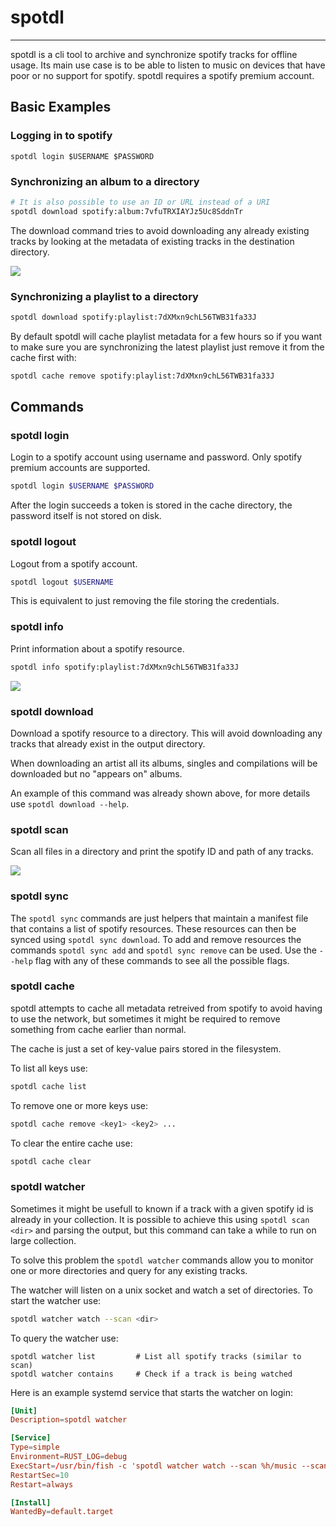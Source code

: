 # spotdl
------
spotdl is a cli tool to archive and synchronize spotify tracks for offline usage. Its main use case is to be able to listen to music on devices that have poor or no support for spotify. spotdl requires a spotify premium account.

## Basic Examples

### Logging in to spotify
```
spotdl login $USERNAME $PASSWORD
```

### Synchronizing an album to a directory
```bash
# It is also possible to use an ID or URL instead of a URI
spotdl download spotify:album:7vfuTRXIAYJz5Uc8SddnTr
```

The download command tries to avoid downloading any already existing tracks by looking at the metadata of existing tracks in the destination directory.

![](media/spotdl-download-album.gif)

### Synchronizing a playlist to a directory
```bash
spotdl download spotify:playlist:7dXMxn9chL56TWB31fa33J
```

By default spotdl will cache playlist metadata for a few hours so if you want to make sure you are synchronizing the latest playlist just remove it from the cache first with:

```bash
spotdl cache remove spotify:playlist:7dXMxn9chL56TWB31fa33J
```

## Commands

### **spotdl login**
Login to a spotify account using username and password.
Only spotify premium accounts are supported.
```bash
spotdl login $USERNAME $PASSWORD
```
After the login succeeds a token is stored in the cache directory, the password itself is not stored on disk.

### **spotdl logout**
Logout from a spotify account.
```bash
spotdl logout $USERNAME
```
This is equivalent to just removing the file storing the credentials.

### **spotdl info**
Print information about a spotify resource.
```bash
spotdl info spotify:playlist:7dXMxn9chL56TWB31fa33J
```

![](media/spotdl-info.gif)

### **spotdl download**
Download a spotify resource to a directory. This will avoid downloading any tracks that already exist in the output directory.

When downloading an artist all its albums, singles and compilations will be downloaded but no "appears on" albums.

An example of this command was already shown above, for more details use `spotdl download --help`.

### **spotdl scan**
Scan all files in a directory and print the spotify ID and path of any tracks.

![](media/spotdl-scan.gif)

### **spotdl sync**
The `spotdl sync` commands are just helpers that maintain a manifest file that contains a list of spotify resources. These resources can then be synced using `spotdl sync download`. To add and remove resources the commands `spotdl sync add` and `spotdl sync remove` can be used. Use the `--help` flag with any of these commands to see all the possible flags.

### **spotdl cache**
spotdl attempts to cache all metadata retreived from spotify to avoid having to use the network, but sometimes it might be required to remove something from cache earlier than normal.

The cache is just a set of key-value pairs stored in the filesystem.

To list all keys use:
```bash
spotdl cache list
```

To remove one or more keys use:
```bash
spotdl cache remove <key1> <key2> ...
```

To clear the entire cache use:
```bash
spotdl cache clear
```

### **spotdl watcher**
Sometimes it might be usefull to known if a track with a given spotify id is already in your collection. It is possible to achieve this using `spotdl scan <dir>` and parsing the output, but this command can take a while to run on large collection.

To solve this problem the `spotdl watcher` commands allow you to monitor one or more directories and query for any existing tracks.

The watcher will listen on a unix socket and watch a set of directories. To start the watcher use:
```bash
spotdl watcher watch --scan <dir>
```

To query the watcher use:
```
spotdl watcher list         # List all spotify tracks (similar to scan)
spotdl watcher contains     # Check if a track is being watched
```

Here is an example systemd service that starts the watcher on login:

```conf
[Unit]
Description=spotdl watcher

[Service]
Type=simple
Environment=RUST_LOG=debug
ExecStart=/usr/bin/fish -c 'spotdl watcher watch --scan %h/music --scan-exclude %h/music/ephemeral'
RestartSec=10
Restart=always

[Install]
WantedBy=default.target
```